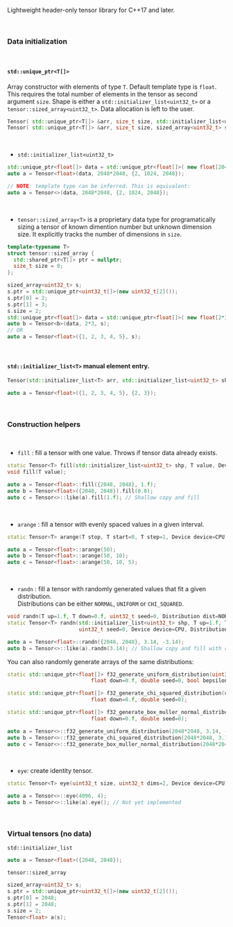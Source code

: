 
Lightweight header-only tensor library for C++17 and later.

&nbsp;

### Data initialization

&nbsp;

####  `std::unique_ptr<T[]>`      
Array constructor with elements of type `T`. Default template type is `float`. This requires the total number of elements in the tensor as second argument `size`. Shape is either a `std::initializer_list<uint32_t>` or a `tensor::sized_array<uint32_t>`. Data allocation is left to the user.
```c++
Tensor( std::unique_ptr<T[]> &arr, size_t size, std::initializer_list<uint32_t> shape, Device device=CPU );
Tensor( std::unique_ptr<T[]> &arr, size_t size, sized_array<uint32_t> shape, Device device=CPU );
```
&nbsp;

* `std::initializer_list<uint32_t>`
```c++
std::unique_ptr<float[]> data = std::unique_ptr<float[]>( new float[2048*2048]() );
auto a = Tensor<float>(data, 2048*2048, {2, 1024, 2048});

// NOTE: template type can be inferred. This is equivalent:     
auto a = Tensor<>(data, 2048*2048, {2, 1024, 2048});
```

&nbsp;

* `tensor::sized_array<T>` is a proprietary data type for programatically sizing a tensor of known dimention number but unknown dimension size. It explicitly tracks the number of dimensions in `size`.
```c++
template<typename T>
struct tensor::sized_array {
  std::shared_ptr<T[]> ptr = nullptr;
  size_t size = 0;
};
```
```c++
sized_array<uint32_t> s;
s.ptr = std::unique_ptr<uint32_t[]>(new uint32_t[2]());
s.ptr[0] = 2;
s.ptr[1] = 3;
s.size = 2;
std::unique_ptr<float[]> data = std::unique_ptr<float[]>( new float[2*3]() );
auto b = Tensor<b>(data, 2*3, s);
// OR 
auto a = Tensor<float>({1, 2, 3, 4, 5}, s);
```

&nbsp;

#### `std::initializer_list<T>` manual element entry.       
```c++
Tensor(std::initializer_list<T> arr, std::initializer_list<uint32_t> shape, Device device=CPU, bool is_fill=false)
```
```c++
auto a = Tensor<float>({1, 2, 3, 4, 5}, {2, 3});
```
&nbsp;

### Construction helpers

&nbsp;

* `fill` : fill a tensor with one value. Throws if tensor data already exists.
```c++
static Tensor<T> fill(std::initializer_list<uint32_t> shp, T value, Device device=CPU);
void fill(T value);
```
```c++
auto a = Tensor<float>::fill({2048, 2048}, 1.f);
auto b = Tensor<float>({2048, 2048}).fill(0.0);
auto c = Tensor<>::like(a).fill(1.f); // Shallow copy and fill
```
&nbsp;

* `arange` : fill a tensor with evenly spaced values in a given interval.
```c++
static Tensor<T> arange(T stop, T start=0, T step=1, Device device=CPU) {
```
```c++
auto a = Tensor<float>::arange(50);
auto b = Tensor<float>::arange(50, 10);
auto c = Tensor<float>::arange(50, 10, 5);
```

&nbsp;


* `randn` : fill a tensor with randomly generated values that fit a given distribution.       
Distributions can be either `NORMAL`, `UNIFORM` or `CHI_SQUARED`.

```c++
void randn(T up=1.f, T down=0.f, uint32_t seed=0, Distribution dist=NORMAL);
static Tensor<T> randn(std::initializer_list<uint32_t> shp, T up=1.f, T down=0.f,
                       uint32_t seed=0, Device device=CPU, Distribution dist=NORMAL);
```
```c++
auto a = Tensor<float>::randn({2048, 2048}, 3.14, -3.14);
auto b = Tensor<>::like(a).randn(3.14); // Shallow copy and fill with randn()
```
You can also randomly generate arrays of the same distributions:
```c++
static std::unique_ptr<float[]> f32_generate_uniform_distribution(uint32_t count, float up=1.f,
                           float down=0.f, double seed=0, bool bepsilon=false, float epsilon=0);

static std::unique_ptr<float[]> f32_generate_chi_squared_distribution(uint32_t count, float up=1.f,
                           float down=0.f, double seed=0);

static std::unique_ptr<float[]> f32_generate_box_muller_normal_distribution(uint32_t count, float up=1.f,
                           float down=0.f, double seed=0);
```
```c++
auto a = Tensor<>::f32_generate_uniform_distribution(2048*2048, 3.14, -3.14);
auto b = Tensor<>::f32_generate_chi_squared_distribution(2048*2048, 3.14, -3.14);
auto c = Tensor<>::f32_generate_box_muller_normal_distribution(2048*2048, 3.14, -3.14);
```
&nbsp;


* `eye`: create identity tensor.
```c++
static Tensor<T> eye(uint32_t size, uint32_t dims=2, Device device=CPU);
```
```c++
auto a = Tensor<>::eye(4096, 4);
auto b = Tensor<>::like(a).eye(); // Not yet implemented
```

&nbsp;

### Virtual tensors (no data)

`std::initializer_list`     
```c++
auto a = Tensor<float>({2048, 2048});
```
`tensor::sized_array`     
```c++
sized_array<uint32_t> s;
s.ptr = std::unique_ptr<uint32_t[]>(new uint32_t[2]());
s.ptr[0] = 2048;
s.ptr[1] = 2048;
s.size = 2;
Tensor<float> a(s);
```
